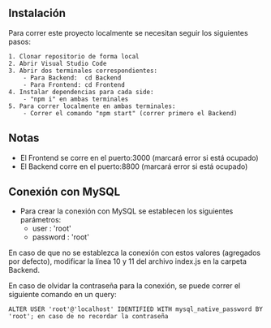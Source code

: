 
## Instalación


Para correr este proyecto localmente se necesitan seguir los siguientes pasos:


    1. Clonar repositorio de forma local
    2. Abrir Visual Studio Code 
    3. Abrir dos terminales correspondientes:
        - Para Backend:  cd Backend
        - Para Frontend: cd Frontend
    4. Instalar dependencias para cada side:
        - "npm i" en ambas terminales
    5. Para correr localmente en ambas terminales:
        - Correr el comando "npm start" (correr primero el Backend)



## Notas

- El Frontend se corre en el puerto:3000 (marcará error si está ocupado)
- El Backend corre en el puerto:8800 (marcará error si está ocupado)

## Conexión con MySQL

- Para crear la conexión con MySQL se establecen los siguientes parámetros:
    - user : 'root'
    - password : 'root'

En caso de que no se establezca la conexión con estos valores (agregados por defecto), modificar la línea 10 y 11 del archivo index.js en la carpeta Backend.

En caso de olvidar la contraseña para la conexión, se puede correr el siguiente comando en un query:

    ALTER USER 'root'@'localhost' IDENTIFIED WITH mysql_native_password BY 'root'; en caso de no recordar la contraseña

